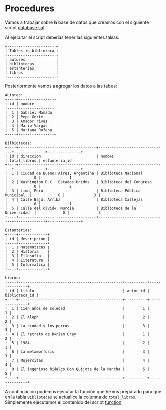 # Procedures


Vamos a trabajar sobre la base de datos que creamos con el siguiente script [database.sql](/database.sql).

Al ejecutar el script deberías tener las siguientes tablas:
```
+----------------------+
| Tables_in_biblioteca |
+----------------------+
| autores              |
| bibliotecas          |
| estanterias          |
| libros               |
+----------------------+

```

Posteriormente vamos a agregar los datos a las tablas:

```
Autores:
+----+----------------+
| id | nombre         |
+----+----------------+
|  1 | Gabriel Mamadu |
|  2 | Pepe Gerte     |
|  3 | Amador rivas   |
|  4 | Mario Vargas   |
|  5 | Mariana Rafana |
+----+----------------+

Bilbiotecas:
+----+-----------------------------------+-------------------------------+--------------+---------------+
| id | direccion                         | nombre                        | total_libros | estanteria_id |
+----+-----------------------------------+-------------------------------+--------------+---------------+
|  1 | Ciudad de Buenos Aires, Argentina | Biblioteca Nacional           |            0 |             1 |
|  2 | Washington D.C., Estados Unidos   | Biblioteca del Congreso       |            0 |             2 |
|  3 | Lima, Perú                        | Biblioteca Pública Municipal  |            0 |             3 |
|  4 | Calle Baja, Arriba                | Biblioteca Callejas           |            0 |             1 |
|  5 | Calle del olvido, Murcia          | Biblioteca de la Universidad  |            0 |             3 |
+----+-----------------------------------+-------------------------------+--------------+---------------+

Estanterias:
+----+-------------+
| id | descripcion |
+----+-------------+
|  1 | Matematicas |
|  2 | Historia    |
|  3 | Filosofia   |
|  4 | Literatura  |
|  5 | Informatica |
+----+-------------+

Libros:
+----+-----------------------------------------------+----------+---------------+
| id | titulo                                        | autor_id | biblioteca_id |
+----+-----------------------------------------------+----------+---------------+
|  1 | Cien años de soledad                          |        1 |             1 |
|  2 | El Aleph                                      |        2 |             2 |
|  3 | La ciudad y los perros                        |        3 |             3 |
|  4 | El retrato de Dorian Gray                     |        1 |             2 |
|  5 | 1984                                          |        2 |             1 |
|  6 | La metamorfosis                               |        3 |             3 |
|  7 | Mujercitas                                    |        4 |             4 |
|  8 | El ingenioso hidalgo Don Quijote de la Mancha |        5 |             5 |
+----+-----------------------------------------------+----------+---------------+

```
A continuación podemos ejecutar la función que hemos preparado para que en la tabla `Bibliotecas` se actualice la columna de `total_libros`. Simplemente ejecutamos el contenido del script [function](/function.sql):

```

```


